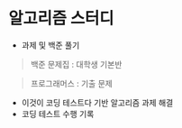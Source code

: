 # 알고리즘 스터디
- 과제 및 백준 풀기
> 백준 문제집 : 대학생 기본반 

> 프로그래머스 : 기출 문제 
- 이것이 코딩 테스트다 기반 알고리즘 과제 해결 
- 코딩 테스트 수행 기록 
